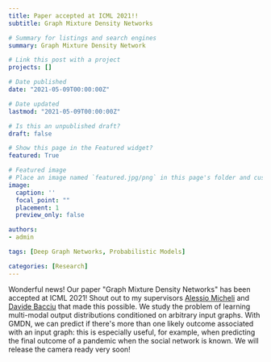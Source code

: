 ```yaml
---
title: Paper accepted at ICML 2021!!
subtitle: Graph Mixture Density Networks

# Summary for listings and search engines
summary: Graph Mixture Density Network

# Link this post with a project
projects: []

# Date published
date: "2021-05-09T00:00:00Z"

# Date updated
lastmod: "2021-05-09T00:00:00Z"

# Is this an unpublished draft?
draft: false

# Show this page in the Featured widget?
featured: True

# Featured image
# Place an image named `featured.jpg/png` in this page's folder and customize its options here.
image:
  caption: ''
  focal_point: ""
  placement: 1
  preview_only: false

authors:
- admin

tags: [Deep Graph Networks, Probabilistic Models]

categories: [Research]
---
```


Wonderful news! Our paper "Graph Mixture Density Networks" has been accepted at ICML 2021! Shout out to my supervisors [Alessio Micheli](http://pages.di.unipi.it/micheli/) and [Davide Bacciu](http://pages.di.unipi.it/bacciu/) that made this possible. We study the problem of learning multi-modal output distributions conditioned on arbitrary input graphs. With GMDN, we can predict if there's more than one likely outcome associated with an input graph: this is especially useful, for example, when predicting the final outcome of a pandemic when the social network is known. We will release the camera ready very soon!
